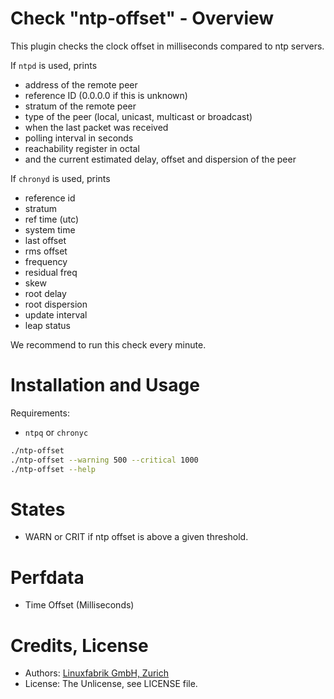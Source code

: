 # Check "ntp-offset" - Overview

This plugin checks the clock offset in milliseconds compared to ntp servers.

If `ntpd` is used, prints
* address of the remote peer
* reference ID (0.0.0.0 if this is unknown)
* stratum of the remote peer
* type of the peer (local, unicast, multicast or broadcast)
* when the last packet was received
* polling interval in seconds
* reachability register in octal
* and the current estimated delay, offset and dispersion of the peer

If `chronyd` is used, prints
* reference id
* stratum
* ref time (utc)
* system time
* last offset
* rms offset
* frequency
* residual freq
* skew
* root delay
* root dispersion
* update interval
* leap status

We recommend to run this check every minute.


# Installation and Usage

Requirements:
* `ntpq` or `chronyc`

```bash
./ntp-offset
./ntp-offset --warning 500 --critical 1000
./ntp-offset --help
```


# States

* WARN or CRIT if ntp offset is above a given threshold.


# Perfdata

* Time Offset (Milliseconds)


# Credits, License

* Authors: [Linuxfabrik GmbH, Zurich](https://www.linuxfabrik.ch)
* License: The Unlicense, see LICENSE file.